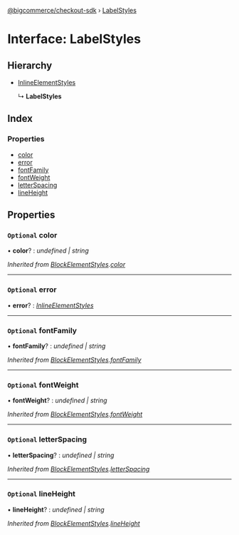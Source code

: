 [@bigcommerce/checkout-sdk](../README.md) › [LabelStyles](labelstyles.md)

# Interface: LabelStyles

## Hierarchy

* [InlineElementStyles](inlineelementstyles.md)

  ↳ **LabelStyles**

## Index

### Properties

* [color](labelstyles.md#optional-color)
* [error](labelstyles.md#optional-error)
* [fontFamily](labelstyles.md#optional-fontfamily)
* [fontWeight](labelstyles.md#optional-fontweight)
* [letterSpacing](labelstyles.md#optional-letterspacing)
* [lineHeight](labelstyles.md#optional-lineheight)

## Properties

### `Optional` color

• **color**? : *undefined | string*

*Inherited from [BlockElementStyles](blockelementstyles.md).[color](blockelementstyles.md#optional-color)*

___

### `Optional` error

• **error**? : *[InlineElementStyles](inlineelementstyles.md)*

___

### `Optional` fontFamily

• **fontFamily**? : *undefined | string*

*Inherited from [BlockElementStyles](blockelementstyles.md).[fontFamily](blockelementstyles.md#optional-fontfamily)*

___

### `Optional` fontWeight

• **fontWeight**? : *undefined | string*

*Inherited from [BlockElementStyles](blockelementstyles.md).[fontWeight](blockelementstyles.md#optional-fontweight)*

___

### `Optional` letterSpacing

• **letterSpacing**? : *undefined | string*

*Inherited from [BlockElementStyles](blockelementstyles.md).[letterSpacing](blockelementstyles.md#optional-letterspacing)*

___

### `Optional` lineHeight

• **lineHeight**? : *undefined | string*

*Inherited from [BlockElementStyles](blockelementstyles.md).[lineHeight](blockelementstyles.md#optional-lineheight)*
